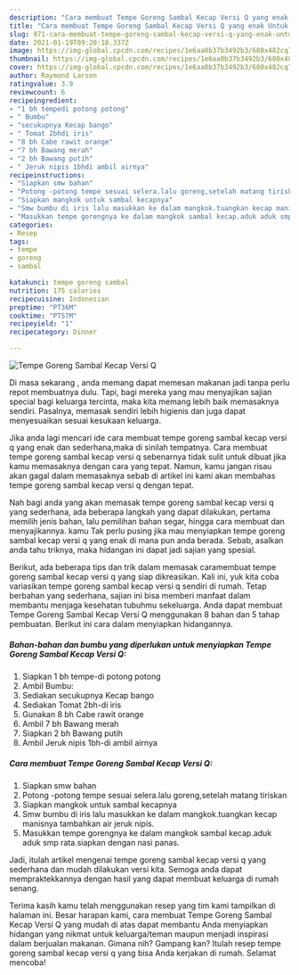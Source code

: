 ```yaml
---
description: "Cara membuat Tempe Goreng Sambal Kecap Versi Q yang enak Untuk Jualan"
title: "Cara membuat Tempe Goreng Sambal Kecap Versi Q yang enak Untuk Jualan"
slug: 971-cara-membuat-tempe-goreng-sambal-kecap-versi-q-yang-enak-untuk-jualan
date: 2021-01-19T09:20:18.337Z
image: https://img-global.cpcdn.com/recipes/1e6aa0b37b3492b3/680x482cq70/tempe-goreng-sambal-kecap-versi-q-foto-resep-utama.jpg
thumbnail: https://img-global.cpcdn.com/recipes/1e6aa0b37b3492b3/680x482cq70/tempe-goreng-sambal-kecap-versi-q-foto-resep-utama.jpg
cover: https://img-global.cpcdn.com/recipes/1e6aa0b37b3492b3/680x482cq70/tempe-goreng-sambal-kecap-versi-q-foto-resep-utama.jpg
author: Raymond Larson
ratingvalue: 3.9
reviewcount: 6
recipeingredient:
- "1 bh tempedi potong potong"
- " Bumbu"
- "secukupnya Kecap bango"
- " Tomat 2bhdi iris"
- "8 bh Cabe rawit orange"
- "7 bh Bawang merah"
- "2 bh Bawang putih"
- " Jeruk nipis 1bhdi ambil airnya"
recipeinstructions:
- "Siapkan smw bahan"
- "Potong -potong tempe sesuai selera.lalu goreng,setelah matang tiriskan"
- "Siapkan mangkok untuk sambal kecapnya"
- "Smw bumbu di iris lalu masukkan ke dalam mangkok.tuangkan kecap manisnya tambahkan air jeruk nipis."
- "Masukkan tempe gorengnya ke dalam mangkok sambal kecap.aduk aduk smp rata.siapkan dengan nasi panas."
categories:
- Resep
tags:
- tempe
- goreng
- sambal

katakunci: tempe goreng sambal 
nutrition: 175 calories
recipecuisine: Indonesian
preptime: "PT36M"
cooktime: "PT57M"
recipeyield: "1"
recipecategory: Dinner

---
```



![Tempe Goreng Sambal Kecap Versi Q](https://img-global.cpcdn.com/recipes/1e6aa0b37b3492b3/680x482cq70/tempe-goreng-sambal-kecap-versi-q-foto-resep-utama.jpg)

Di masa  sekarang , anda memang dapat memesan makanan jadi tanpa perlu repot membuatnya dulu. Tapi, bagi mereka yang mau menyajikan sajian special bagi keluarga tercinta, maka kita memang lebih baik memasaknya sendiri. Pasalnya, memasak sendiri lebih higienis dan juga dapat menyesuaikan sesuai kesukaan keluarga.

Jika anda lagi mencari ide cara membuat tempe goreng sambal kecap versi q yang enak dan sederhana,maka di sinilah tempatnya. Cara membuat tempe goreng sambal kecap versi q  sebenarnya tidak sulit untuk dibuat jika kamu memasaknya dengan cara yang tepat. Namun, kamu jangan risau akan gagal dalam memasaknya 
sebab di artikel ini kami akan membahas tempe goreng sambal kecap versi q dengan tepat.  



Nah bagi anda yang akan memasak tempe goreng sambal kecap versi q yang sederhana, ada beberapa langkah yang dapat dilakukan, pertama memilih jenis bahan, lalu pemilihan bahan segar, hingga cara membuat dan menyajikannya. kamu Tak perlu pusing jika mau menyiapkan tempe goreng sambal kecap versi q yang enak di mana pun anda berada. Sebab, asalkan anda  tahu triknya, maka hidangan ini dapat jadi sajian yang spesial.

Berikut, ada beberapa tips dan trik dalam memasak caramembuat tempe goreng sambal kecap versi q yang siap dikreasikan. Kali ini, yuk kita coba variasikan tempe goreng sambal kecap versi q sendiri di rumah. Tetap berbahan yang sederhana, sajian ini bisa memberi manfaat dalam membantu menjaga kesehatan tubuhmu sekeluarga. Anda dapat membuat Tempe Goreng Sambal Kecap Versi Q menggunakan 8 bahan dan 5 tahap pembuatan. Berikut ini cara dalam menyiapkan hidangannya.

<!--inarticleads1-->

##### Bahan-bahan dan bumbu yang diperlukan untuk menyiapkan Tempe Goreng Sambal Kecap Versi Q:

1. Siapkan 1 bh tempe-di potong potong
1. Ambil  Bumbu:
1. Sediakan secukupnya Kecap bango
1. Sediakan  Tomat 2bh-di iris
1. Gunakan 8 bh Cabe rawit orange
1. Ambil 7 bh Bawang merah
1. Siapkan 2 bh Bawang putih
1. Ambil  Jeruk nipis 1bh-di ambil airnya




<!--inarticleads2-->

##### Cara membuat Tempe Goreng Sambal Kecap Versi Q:

1. Siapkan smw bahan
1. Potong -potong tempe sesuai selera.lalu goreng,setelah matang tiriskan
1. Siapkan mangkok untuk sambal kecapnya
1. Smw bumbu di iris lalu masukkan ke dalam mangkok.tuangkan kecap manisnya tambahkan air jeruk nipis.
1. Masukkan tempe gorengnya ke dalam mangkok sambal kecap.aduk aduk smp rata.siapkan dengan nasi panas.




Jadi, itulah artikel mengenai  tempe goreng sambal kecap versi q  yang sederhana dan mudah dilakukan versi kita. Semoga anda dapat mempraktekkannya dengan hasil yang dapat membuat keluarga di rumah senang. 

Terima kasih kamu telah menggunakan resep yang tim kami tampilkan di halaman ini. Besar harapan kami, cara membuat  Tempe Goreng Sambal Kecap Versi Q yang mudah di atas dapat membantu Anda menyiapkan hidangan yang nikmat untuk keluarga/teman maupun menjadi inspirasi dalam berjualan makanan. Gimana nih? Gampang kan? Itulah resep tempe goreng sambal kecap versi q yang bisa Anda kerjakan di rumah. Selamat mencoba!

